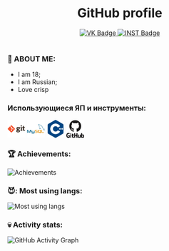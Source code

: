 <div id="heythere" align="center">
  <h1>GitHub profile</h1>
</div>

<div id="badges" align="center">
  <a href="https://vk.com/berise">
    <img src="https://img.shields.io/badge/VK-blue?style=for-the-badge&logo=VK&logoColor=white" alt="VK Badge" />
  </a>

  <a href="https://www.instagram.com/blood.over.drive/">
    <img src="https://img.shields.io/badge/Instagram-red?style=for-the-badge&logo=Instagram&logoColor=white" alt="INST Badge" />
  </a>
</div>



<div id="viewprof" align="center">
  <img src="https://komarev.com/ghpvc/?username=ruxa40&style=flat-square&color=blue" alt="" />
</div>


### 🌺 ABOUT ME:
-  I am 18;
-  I am Russian;
-  Love crisp

### Использующиеся ЯП и инструменты:
<div>
  <img src="https://github.com/devicons/devicon/blob/master/icons/git/git-original-wordmark.svg" width="40" height="40" alt="Git" />
  <img src="https://github.com/devicons/devicon/blob/master/icons/mysql/mysql-original-wordmark.svg" width="40" height="40" alt="MySQL" />
  <img src="https://github.com/devicons/devicon/blob/master/icons/cplusplus/cplusplus-plain.svg" width="40" height="40" alt="C++" />
  <img src="https://github.com/devicons/devicon/blob/master/icons/github/github-original-wordmark.svg" width="40" height="40" alt="GitHub" />
</div>

### 🏆 Achievements:
<div>
  <img src="https://github-profile-trophy.vercel.app/?username=ruxa40" alt="Achievements" />
</div>

### 😈: Most using langs:
<div>
  <img src="https://github-readme-stats.vercel.app/api/top-langs/?username=ruxa40" alt="Most using langs" />
</div>

### 💀 Activity stats:

<div>
  <img src="https://github-readme-activity-graph.vercel.app/graph?username=ruxa40&theme=dracula" alt="GitHub Activity Graph" />
</div>
